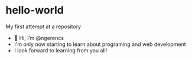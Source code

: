 # hello-world
My first attempt at a repository
- 👋 Hi, I’m @ngerencs
- I'm only now starting to learn about programing and web development
- I look forward to learning from you all!
